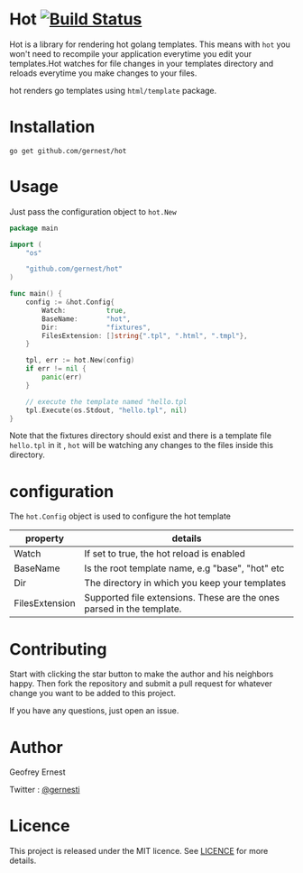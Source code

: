 # Hot [![Build Status](https://travis-ci.org/gernest/hot.svg)](https://travis-ci.org/gernest/hot)

Hot is a library for rendering hot golang templates. This means with `hot` you won't need to recompile your application everytime you edit your templates.Hot watches for file changes in your templates directory and reloads everytime you make changes to your files.

hot renders go templates using `html/template` package.

# Installation

	go get github.com/gernest/hot

# Usage

Just pass the configuration object to `hot.New`

```go
package main

import (
    "os"

    "github.com/gernest/hot"
)

func main() {
    config := &hot.Config{
        Watch:          true,
        BaseName:       "hot",
        Dir:            "fixtures",
        FilesExtension: []string{".tpl", ".html", ".tmpl"},
    }

    tpl, err := hot.New(config)
    if err != nil {
        panic(err)
    }

    // execute the template named "hello.tpl
    tpl.Execute(os.Stdout, "hello.tpl", nil)
}

```

Note that the fixtures directory should exist and there is a template file `hello.tpl` in it , `hot` will be watching any changes to the files inside this directory.

# configuration

The `hot.Config` object is used to configure the hot template

property| details
--------|---------
Watch| If set to true, the hot reload is enabled
BaseName| Is the root template name, e.g "base", "hot" etc
Dir| The directory in which you keep your templates
FilesExtension| Supported file extensions. These are the ones parsed in the template.


# Contributing

Start with clicking the star button to make the author and his neighbors happy. Then fork the repository and submit a pull request for whatever change you want to be added to this project.

If you have any questions, just open an issue.

# Author
Geofrey Ernest

Twitter  : [@gernesti](https://twitter.com/gernesti)


# Licence

This project is released under the MIT licence. See [LICENCE](LICENCE) for more details.